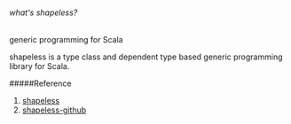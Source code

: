 ###### what's shapeless?

generic programming for Scala

shapeless is a type class and dependent type based generic programming library for Scala.

#####Reference
1. [shapeless](https://index.scala-lang.org/milessabin/shapeless/shapeless/2.3.3?target=_2.12)
2. [shapeless-github](https://github.com/milessabin/shapeless)